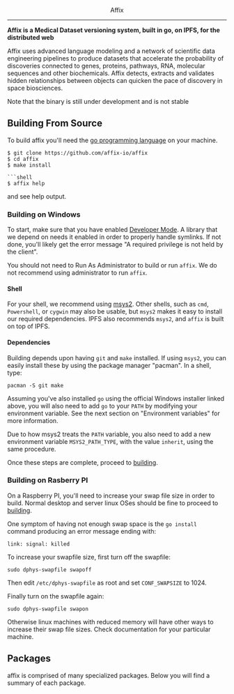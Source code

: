 <p align=center> Affix </p>

---

**Affix is a Medical Dataset versioning system, built in go, on IPFS, for the distributed web**

Affix uses advanced language modeling and a network of scientific data engineering pipelines to produce datasets that accelerate the probability of discoveries connected to genes, proteins, pathways, RNA, molecular sequences and other biochemicals. Affix detects, extracts and validates hidden relationships between objects can quicken the pace of discovery in space biosciences.

Note that the binary is still under development and is not stable

## Building From Source

To build affix you'll need the [go programming language](https://golang.org/dl/) on your machine.

````shell
$ git clone https://github.com/affix-io/affix
$ cd affix
$ make install

```shell
$ affix help
````

and see help output.

### Building on Windows

To start, make sure that you have enabled [Developer Mode](https://docs.microsoft.com/en-us/windows/uwp/get-started/enable-your-device-for-development). A library that we depend on needs it enabled in order to properly handle symlinks. If not done, you'll likely get the error message "A required privilege is not held by the client".

You should not need to Run As Administrator to build or run `affix`. We do not recommend using administrator to run `affix`.

#### Shell

For your shell, we recommend using [msys2](https://www.msys2.org/). Other shells, such as `cmd`, `Powershell`, or `cygwin` may also be usable, but `msys2` makes it easy to install our required dependencies. IPFS also recommends `msys2`, and `affix` is built on top of IPFS.

#### Dependencies

Building depends upon having `git` and `make` installed. If using `msys2`, you can easily install these by using the package manager "pacman". In a shell, type:

```shell
pacman -S git make
```

Assuming you've also installed `go` using the official Windows installer linked above, you will also need to add `go` to your `PATH` by modifying your environment variable. See the next section on "Environment variables" for more information.

Due to how msys2 treats the `PATH` variable, you also need to add a new environment variable `MSYS2_PATH_TYPE`, with the value `inherit`, using the same procedure.

Once these steps are complete, proceed to <a href="#building">building</a>.

### Building on Rasberry PI

On a Raspberry PI, you'll need to increase your swap file size in order to build. Normal desktop and server linux OSes should be fine to proceed to <a href="#building">building</a>.

One symptom of having not enough swap space is the `go install` command producing an error message ending with:

```
link: signal: killed
```

To increase your swapfile size, first turn off the swapfile:

```
sudo dphys-swapfile swapoff
```

Then edit `/etc/dphys-swapfile` as root and set `CONF_SWAPSIZE` to 1024.

Finally turn on the swapfile again:

```
sudo dphys-swapfile swapon
```

Otherwise linux machines with reduced memory will have other ways to increase their swap file sizes. Check documentation for your particular machine.

## Packages

affix is comprised of many specialized packages. Below you will find a summary of each package.
